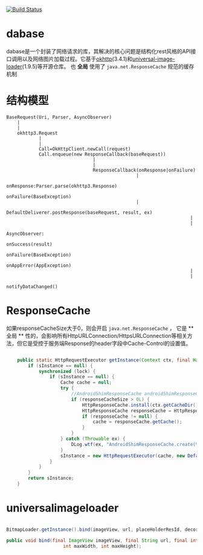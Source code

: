 [![Build Status](https://img.shields.io/travis/dust/dabase.svg?style=flat&branch=master)](https://travis-ci.org/dust/dabase)

dabase
=======

dabase是一个封装了网络请求的库，其解决的核心问题是结构化rest风格的API接口调用以及网络图片加载过程。它基于[okhttp](https://github.com/square/okhttp/)(3.4.1)和[universal-image-loader](https://github.com/nostra13/Android-Universal-Image-Loader)(1.9.5)等开源仓库。 也 **全局** 使用了 ` java.net.ResponseCache ` 规范的缓存机制


# 结构模型


    BaseRequest(Uri, Parser, AsyncObserver)
        |
        |
        okhttp3.Request
                |
                |
                Call=OkHttpClient.newCall(request)
                Call.enqueue(new ResponseCallback(baseRequest))
                                    |
                                    |
                                    ResponseCallback(onResponse|onFailure)
                                                    |
                                                    onResponse:Parser.parse(okhttp3.Response)
                                                    onFailure(BaseException)
                                                    |
                                                    DefaultDeliverer.postResponse(baseRequest, result, ex)
                                                                        |
                                                                        |
                                                                    AsyncObserver:
                                                                    onSuccess(result)
                                                                    onFailure(BaseException)
                                                                    onAppError(AppException)
                                                                        |
                                                                        |
                                                                        notifyDataChanged()


# ResponseCache

如果responseCacheSize大于0，则会开启 ` java.net.ResponseCache ` ， 它是 ** 全局 ** 性的，会影响所有HttpURLConnection/HttpsURLConnection等相关方法，但它是受控于服务端Response的header字段中Cache-Control的设置值。

``` java

    public static HttpRequestExecutor getInstance(Context ctx, final Handler handler, long responseCacheSize) {
        if (sInstance == null) {
            synchronized (lock) {
                if (sInstance == null) {
                    Cache cache = null;
                    try {
                        //AndroidShimResponseCache androidShimResponseCache = responseCacheSize > 0 ? AndroidShimResponseCache.create(ctx.getCacheDir(), responseCacheSize) : null;
                        if (responseCacheSize > 0L) {
                            HttpResponseCache.install(ctx.getCacheDir(), responseCacheSize);
                            HttpResponseCache responseCache = HttpResponseCache.getInstalled();
                            if (responseCache != null) {
                                cache = responseCache.getCache();
                            }
                        }
                    } catch (Throwable ex) {
                        DLog.wtf(ex, "AndroidShimResponseCache.create(%s, %d)", ctx.getCacheDir(), responseCacheSize);
                    }
                    sInstance = new HttpRequestExecutor(cache, new DefaultDeliverer(handler));
                }
            }
        }
        return sInstance;
    }

```

# universalimageloader



``` java

BitmapLoader.getInstance().bind(imageView, url, placeHolderResId, decorator, maxWidth, maxHeight);

public void bind(final ImageView imageView, final String url, final int placeHolderResId, BitmapDisplayer decorator,
                     int maxWidth, int maxHeight);

```

